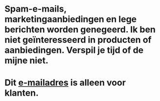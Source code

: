 # Spam-e-mails, marketingaanbiedingen en lege berichten worden genegeerd. Ik ben niet geïnteresseerd in producten of aanbiedingen. Verspil je tijd of de mijne niet.
# Dit [e-mailadres](mailto:cuscuta-comenzado.0p@icloud.com) is alleen voor klanten.
